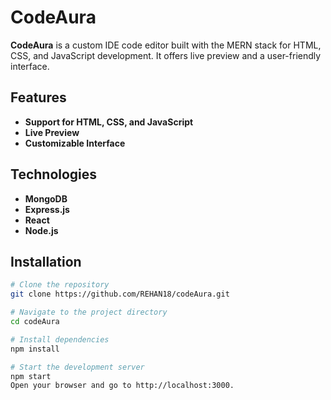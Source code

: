# CodeAura

**CodeAura** is a custom IDE code editor built with the MERN stack for HTML, CSS, and JavaScript development. It offers live preview and a user-friendly interface.

## Features

- **Support for HTML, CSS, and JavaScript**
- **Live Preview**
- **Customizable Interface**

## Technologies

- **MongoDB**
- **Express.js**
- **React**
- **Node.js**

## Installation

```bash
# Clone the repository
git clone https://github.com/REHAN18/codeAura.git

# Navigate to the project directory
cd codeAura

# Install dependencies
npm install

# Start the development server
npm start
Open your browser and go to http://localhost:3000.